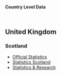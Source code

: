 <br>

**Country Level Data**

<br>

## United Kingdom

### Scotland

* [Official Statistics](https://www.gov.scot/publications/official-statistics-forthcoming-publications/)
* [Statistics Scotland](https://statistics.gov.scot/home)
* [Statistics & Research](https://www.gov.scot/statistics-and-research/?cat=filter&topics=Law%20and%20order&publicationTypes=statistics&page=1)

<br>
<br>

<br>
<br>

<br>
<br>

<br>
<br>
